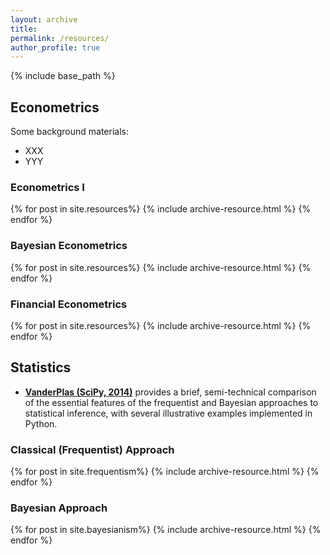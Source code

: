 ```yaml
---
layout: archive
title:
permalink: /resources/
author_profile: true
---
```


{% include base_path %}

## Econometrics

Some background materials:

* XXX
* YYY

### Econometrics I

{% for post in site.resources%}
  {% include archive-resource.html %}
{% endfor %}

### Bayesian Econometrics

{% for post in site.resources%}
  {% include archive-resource.html %}
{% endfor %}

### Financial Econometrics

{% for post in site.resources%}
  {% include archive-resource.html %}
{% endfor %}

## Statistics

* [**VanderPlas (SciPy, 2014)**](https://ertuncaydogdu.github.io/files/Frequentism.and.Bayesianism.pdf) provides a brief, semi-technical comparison of the essential features of the frequentist and Bayesian approaches to statistical inference, with several illustrative examples implemented in Python.

### Classical (Frequentist) Approach

{% for post in site.frequentism%}
  {% include archive-resource.html %}
{% endfor %}

### Bayesian Approach

{% for post in site.bayesianism%}
  {% include archive-resource.html %}
{% endfor %}
